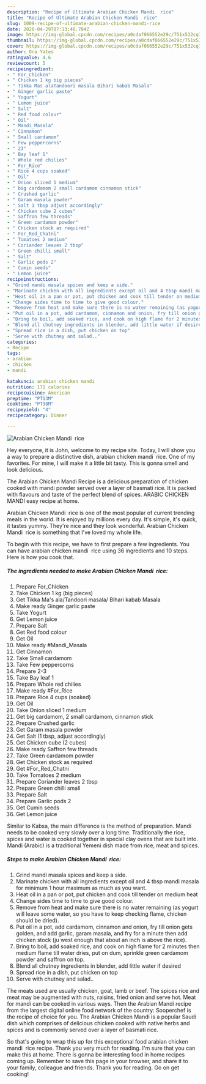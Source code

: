 ```yaml
---
description: "Recipe of Ultimate Arabian Chicken Mandi  rice"
title: "Recipe of Ultimate Arabian Chicken Mandi  rice"
slug: 1009-recipe-of-ultimate-arabian-chicken-mandi-rice
date: 2020-04-29T07:13:40.704Z
image: https://img-global.cpcdn.com/recipes/a0cdaf066552e29c/751x532cq70/arabian-chicken-mandi-rice-recipe-main-photo.jpg
thumbnail: https://img-global.cpcdn.com/recipes/a0cdaf066552e29c/751x532cq70/arabian-chicken-mandi-rice-recipe-main-photo.jpg
cover: https://img-global.cpcdn.com/recipes/a0cdaf066552e29c/751x532cq70/arabian-chicken-mandi-rice-recipe-main-photo.jpg
author: Ora Yates
ratingvalue: 4.6
reviewcount: 5
recipeingredient:
- " For_Chicken"
- " Chicken 1 kg big pieces"
- " Tikka Mas alaTandoori masala Bihari kabab Masala"
- " Ginger garlic paste"
- " Yogurt"
- " Lemon juice"
- " Salt"
- " Red food colour"
- " Oil"
- " Mandi_Masala"
- " Cinnamon"
- " Small cardamom"
- " Few peppercorns"
- " 23"
- " Bay leaf 1"
- " Whole red chilies"
- " For_Rice"
- " Rice 4 cups soaked"
- " Oil"
- " Onion sliced 1 medium"
- " big cardamom 2 small cardamom cinnamon stick"
- " Crushed garlic"
- " Garam masala powder"
- " Salt 1 tbsp adjust accordingly"
- " Chicken cube 2 cubes"
- " Saffron few threads"
- " Green cardamom powder"
- " Chicken stock as required"
- " For_Red_Chatni"
- " Tomatoes 2 medium"
- " Coriander leaves 2 tbsp"
- " Green chilli small"
- " Salt"
- " Garlic pods 2"
- " Cumin seeds"
- " Lemon juice"
recipeinstructions:
- "Grind mandi masala spices and keep a side."
- "Marinate chicken with all ingredients except oil and 4 tbsp mandi masala for minimum 1 hour maximum as much as you want."
- "Heat oil in a pan or pot, put chicken and cook till tender on medium heat"
- "Change sides time to time to give good colour."
- "Remove from heat and make sure there is no water remaining (as yogurt will leave some water, so you have to keep checking flame, chicken should be dried)."
- "Put oil in a pot, add cardamom, cinnamon and onion, fry till onion gets golden, and add garlic, garam masala, and fry for a minute then add chicken stock (ju west enough that about an inch is above the rice)."
- "Bring to boil, add soaked rice, and cook on high flame for 2 minutes then medium flame till water dries, put on dum, sprinkle green cardamom powder and saffron on top."
- "Blend all chutney ingredients in blender, add little water if desired"
- "Spread rice in a dish, put chicken on top"
- "Serve with chutney and salad.."
categories:
- Recipe
tags:
- arabian
- chicken
- mandi

katakunci: arabian chicken mandi 
nutrition: 171 calories
recipecuisine: American
preptime: "PT13M"
cooktime: "PT38M"
recipeyield: "4"
recipecategory: Dinner

---
```



![Arabian Chicken Mandi  rice](https://img-global.cpcdn.com/recipes/a0cdaf066552e29c/751x532cq70/arabian-chicken-mandi-rice-recipe-main-photo.jpg)

Hey everyone, it is John, welcome to my recipe site. Today, I will show you a way to prepare a distinctive dish, arabian chicken mandi  rice. One of my favorites. For mine, I will make it a little bit tasty. This is gonna smell and look delicious.

The Arabian Chicken Mandi Recipe is a delicious preparation of chicken cooked with mandi powder served over a layer of basmati rice. It is packed with flavours and taste of the perfect blend of spices. ARABIC CHICKEN MANDI easy recipe at home.

Arabian Chicken Mandi  rice is one of the most popular of current trending meals in the world. It is enjoyed by millions every day. It's simple, it's quick, it tastes yummy. They're nice and they look wonderful. Arabian Chicken Mandi  rice is something that I've loved my whole life.


To begin with this recipe, we have to first prepare a few ingredients. You can have arabian chicken mandi  rice using 36 ingredients and 10 steps. Here is how you cook that.

<!--inarticleads1-->

##### The ingredients needed to make Arabian Chicken Mandi  rice:

1. Prepare  For_Chicken
1. Take  Chicken 1 kg (big pieces)
1. Get  Tikka Ma&#39;s ala/Tandoori masala/ Bihari kabab Masala
1. Make ready  Ginger garlic paste
1. Take  Yogurt
1. Get  Lemon juice
1. Prepare  Salt
1. Get  Red food colour
1. Get  Oil
1. Make ready  #Mandi_Masala
1. Get  Cinnamon
1. Take  Small cardamom
1. Take  Few peppercorns
1. Prepare  2-3
1. Take  Bay leaf 1
1. Prepare  Whole red chilies
1. Make ready  #For_Rice
1. Prepare  Rice 4 cups (soaked)
1. Get  Oil
1. Take  Onion sliced 1 medium
1. Get  big cardamom, 2 small cardamom, cinnamon stick
1. Prepare  Crushed garlic
1. Get  Garam masala powder
1. Get  Salt (1 tbsp, adjust accordingly)
1. Get  Chicken cube (2 cubes)
1. Make ready  Saffron few threads
1. Take  Green cardamom powder
1. Get  Chicken stock as required
1. Get  #For_Red_Chatni
1. Take  Tomatoes 2 medium
1. Prepare  Coriander leaves 2 tbsp
1. Prepare  Green chilli small
1. Prepare  Salt
1. Prepare  Garlic pods 2
1. Get  Cumin seeds
1. Get  Lemon juice


Similar to Kabsa, the main difference is the method of preparation. Mandi needs to be cooked very slowly over a long time. Traditionally the rice, spices and water is cooked together in special clay ovens that are built into. Mandi (Arabic) is a traditional Yemeni dish made from rice, meat and spices. 

<!--inarticleads2-->

##### Steps to make Arabian Chicken Mandi  rice:

1. Grind mandi masala spices and keep a side.
1. Marinate chicken with all ingredients except oil and 4 tbsp mandi masala for minimum 1 hour maximum as much as you want.
1. Heat oil in a pan or pot, put chicken and cook till tender on medium heat
1. Change sides time to time to give good colour.
1. Remove from heat and make sure there is no water remaining (as yogurt will leave some water, so you have to keep checking flame, chicken should be dried).
1. Put oil in a pot, add cardamom, cinnamon and onion, fry till onion gets golden, and add garlic, garam masala, and fry for a minute then add chicken stock (ju west enough that about an inch is above the rice).
1. Bring to boil, add soaked rice, and cook on high flame for 2 minutes then medium flame till water dries, put on dum, sprinkle green cardamom powder and saffron on top.
1. Blend all chutney ingredients in blender, add little water if desired
1. Spread rice in a dish, put chicken on top
1. Serve with chutney and salad..


The meats used are usually chicken, goat, lamb or beef. The spices rice and meat may be augmented with nuts, raisins, fried onion and serve hot. Meat for mandi can be cooked in various ways. Then the Arabian Mandi recipe from the largest digital online food network of the country: Sooperchef is the recipe of choice for you. The Arabian Chicken Mandi is a popular Saudi dish which comprises of delicious chicken cooked with native herbs and spices and is commonly served over a layer of basmati rice. 

So that's going to wrap this up for this exceptional food arabian chicken mandi  rice recipe. Thank you very much for reading. I'm sure that you can make this at home. There is gonna be interesting food in home recipes coming up. Remember to save this page in your browser, and share it to your family, colleague and friends. Thank you for reading. Go on get cooking!
